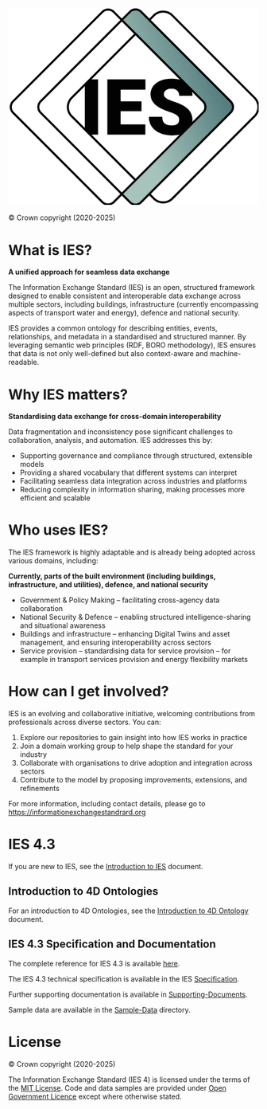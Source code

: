 ![IES Logo](./assets/img/IES-logo-dark.png)

© Crown copyright (2020-2025)

# What is IES?

**A unified approach for seamless data exchange**

The Information Exchange Standard (IES) is an open, structured framework designed to enable consistent and interoperable data exchange across multiple sectors, including buildings, infrastructure (currently encompassing aspects of transport water and energy), defence and national security.

IES provides a common ontology for describing entities, events, relationships, and metadata in a standardised and structured manner. By leveraging semantic web principles (RDF, BORO methodology), IES ensures that data is not only well-defined but also context-aware and machine-readable.

# Why IES matters?

**Standardising data exchange for cross-domain interoperability**

Data fragmentation and inconsistency pose significant challenges to collaboration, analysis, and automation. IES addresses this by:

- Supporting governance and compliance through structured, extensible models
- Providing a shared vocabulary that different systems can interpret
- Facilitating seamless data integration across industries and platforms
- Reducing complexity in information sharing, making processes more efficient and scalable

# Who uses IES?

The IES framework is highly adaptable and is already being adopted across various domains, including:

**Currently, parts of the built environment (including buildings, infrastructure, and utilities), defence, and national security**

- Government & Policy Making – facilitating cross-agency data collaboration
- National Security & Defence – enabling structured intelligence-sharing and situational awareness
- Buildings and infrastructure – enhancing Digital Twins and asset management, and ensuring interoperability across sectors
- Service provision – standardising data for service provision – for example in transport services provision and energy flexibility markets

# How can I get involved?

IES is an evolving and collaborative initiative, welcoming contributions from professionals across diverse sectors. You can:

1. Explore our repositories to gain insight into how IES works in practice
2. Join a domain working group to help shape the standard for your industry
3. Collaborate with organisations to drive adoption and integration across sectors
4. Contribute to the model by proposing improvements, extensions, and refinements

For more information, including contact details, please go to https://informationexchangestandrard.org

# IES 4.3

If you are new to IES, see the [Introduction to IES][intro] document.

[mit-license]: https://opensource.org/licenses/MIT

## Introduction to 4D Ontologies

For an introduction to 4D Ontologies, see the [Introduction to 4D Ontology][4d-ontology-intro] document.

## IES 4.3 Specification and Documentation

The complete reference for IES 4.3 is available [here][ies.md].

The IES 4.3 technical specification is available in the IES [Specification][specification].

Further supporting documentation is available in [Supporting-Documents][supporting-docs].

Sample data are available in the [Sample-Data][sample-data] directory.

# License

© Crown copyright (2020-2025)

The Information Exchange Standard (IES 4) is licensed under the terms of the [MIT License][mit-license]. Code and data samples are provided under [Open Government Licence](http://www.nationalarchives.gov.uk/doc/open-government-licence/version/3/) except where otherwise stated.

[4d-ontology-intro]: ./v4.3/docs/4dOntologyIntro.md
[ies.md]: ./v4.3/docs/ies.md
[intro]: ./v4.3/docs/introduction.md
[sample-data]: ./v4.3/Sample-Data
[specification]: ./v4.3/Specification
[supporting-docs]: ./v4.3/Supporting-Documents

